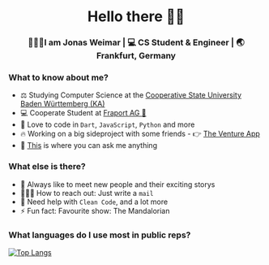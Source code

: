<div align="center">
  <h1>Hello there ✌🏽</h1>
</div>

<div align="center">
  <h3> 🙆🏼‍♂️I am Jonas Weimar | 💻 CS Student & Engineer | 🌏 Frankfurt, Germany </h3>
</div>


### What to know about me?
- ⚖️ Studying Computer Science at the <a href="https://www.karlsruhe.dhbw.de/startseite.html" target="_blank">Cooperative State University Baden Württemberg (KA)</a>
- 💻 Cooperate Student at <a href="https://www.fraport.de" target="_blank">Fraport AG 🛫</a>
- 🌱 Love to code in `Dart`, `JavaScript`, `Python` and more
- 🔥 Working on a big sideproject with some friends - 👉 <a href="https://www.github.com/theventureapp" target="_blank">The Venture App</a>
- 🚀 [This](https://www.instagram.com/jonascodes/) is where you can ask me anything

### What else is there?
- 💭 Always like to meet new people and their exciting storys
- 🙋🏼‍♂️ How to reach out: Just write a `mail`
- 🥴 Need help with `Clean Code`, and a lot more
- ⚡ Fun fact: Favourite show: The Mandalorian

<!--
**jonas-weimar/jonas-weimar** is a ✨ _special_ ✨ repository because its `README.md` (this file) appears on your GitHub profile.
-->

### What languages do I use most in public reps?
[![Top Langs](https://github-readme-stats.vercel.app/api/top-langs/?username=jonas-weimar&layout=compact)](https://github.com/anuraghazra/github-readme-stats)
